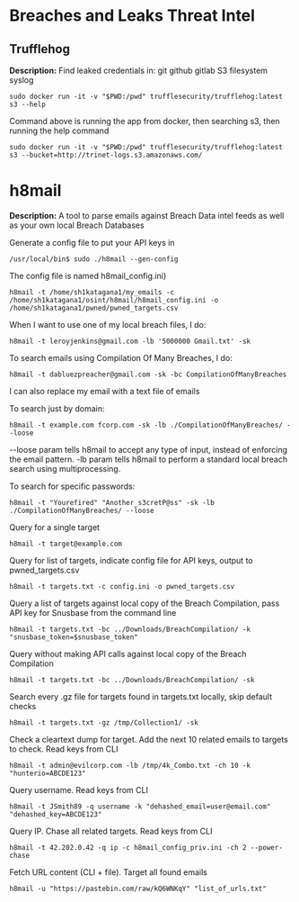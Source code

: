 # Breaches and Leaks Threat Intel

## Trufflehog

**Description:** Find leaked credentials in:
git
github
gitlab
S3
filesystem
syslog

`sudo docker run -it -v "$PWD:/pwd" trufflesecurity/trufflehog:latest s3 --help`

Command above is running the app from docker, then searching s3, then running the help command

`sudo docker run -it -v "$PWD:/pwd" trufflesecurity/trufflehog:latest s3 --bucket=http://trinet-logs.s3.amazonaws.com/`


# h8mail

**Description:** A tool to parse emails against Breach Data intel feeds as well as your own local Breach Databases

Generate a config file to put your API keys in

`/usr/local/bin$ sudo ./h8mail --gen-config`

The config file is named h8mail_config.ini)

`h8mail -t /home/sh1katagana1/my_emails -c /home/sh1katagana1/osint/h8mail/h8mail_config.ini -o /home/sh1katagana1/pwned/pwned_targets.csv`

When I want to use one of my local breach files, I do: 

`h8mail -t leroyjenkins@gmail.com -lb '5000000 Gmail.txt' -sk`

To search emails using Compilation Of Many Breaches, I do: 

`h8mail -t dabluezpreacher@gmail.com -sk -bc CompilationOfManyBreaches`

I can also replace my email with a text file of emails
 
To search just by domain: 

`h8mail -t example.com fcorp.com -sk -lb ./CompilationOfManyBreaches/ --loose`

--loose param tells h8mail to accept any type of input, instead of enforcing the email pattern.
-lb param tells h8mail to perform a standard local breach search using multiprocessing.

To search for specific passwords: 

`h8mail -t "Yourefired" "Another_s3cretP@ss" -sk -lb ./CompilationOfManyBreaches/ --loose`


Query for a single target

`h8mail -t target@example.com`

Query for list of targets, indicate config file for API keys, output to pwned_targets.csv

`h8mail -t targets.txt -c config.ini -o pwned_targets.csv`

Query a list of targets against local copy of the Breach Compilation, pass API key for Snusbase from the command line

`h8mail -t targets.txt -bc ../Downloads/BreachCompilation/ -k "snusbase_token=$snusbase_token"`

Query without making API calls against local copy of the Breach Compilation

`h8mail -t targets.txt -bc ../Downloads/BreachCompilation/ -sk`

Search every .gz file for targets found in targets.txt locally, skip default checks

`h8mail -t targets.txt -gz /tmp/Collection1/ -sk`

Check a cleartext dump for target. Add the next 10 related emails to targets to check. Read keys from CLI

`h8mail -t admin@evilcorp.com -lb /tmp/4k_Combo.txt -ch 10 -k "hunterio=ABCDE123"`

Query username. Read keys from CLI

`h8mail -t JSmith89 -q username -k "dehashed_email=user@email.com" "dehashed_key=ABCDE123"`

Query IP. Chase all related targets. Read keys from CLI

`h8mail -t 42.202.0.42 -q ip -c h8mail_config_priv.ini -ch 2 --power-chase`

Fetch URL content (CLI + file). Target all found emails

`h8mail -u "https://pastebin.com/raw/kQ6WNKqY" "list_of_urls.txt"`



